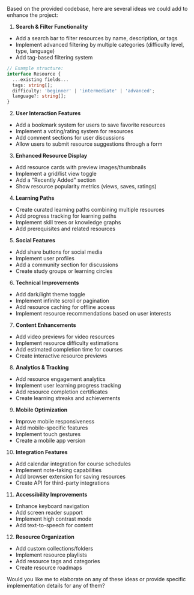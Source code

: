 Based on the provided codebase, here are several ideas we could add to enhance the project:

1. **Search & Filter Functionality**

- Add a search bar to filter resources by name, description, or tags
- Implement advanced filtering by multiple categories (difficulty level, type, language)
- Add tag-based filtering system

```typescript
// Example structure:
interface Resource {
  ...existing fields...
  tags: string[];
  difficulty: 'beginner' | 'intermediate' | 'advanced';
  language?: string[];
}
```

2. **User Interaction Features**

- Add a bookmark system for users to save favorite resources
- Implement a voting/rating system for resources
- Add comment sections for user discussions
- Allow users to submit resource suggestions through a form

3. **Enhanced Resource Display**

- Add resource cards with preview images/thumbnails
- Implement a grid/list view toggle
- Add a "Recently Added" section
- Show resource popularity metrics (views, saves, ratings)

4. **Learning Paths**

- Create curated learning paths combining multiple resources
- Add progress tracking for learning paths
- Implement skill trees or knowledge graphs
- Add prerequisites and related resources

5. **Social Features**

- Add share buttons for social media
- Implement user profiles
- Add a community section for discussions
- Create study groups or learning circles

6. **Technical Improvements**

- Add dark/light theme toggle
- Implement infinite scroll or pagination
- Add resource caching for offline access
- Implement resource recommendations based on user interests

7. **Content Enhancements**

- Add video previews for video resources
- Implement resource difficulty estimations
- Add estimated completion time for courses
- Create interactive resource previews

8. **Analytics & Tracking**

- Add resource engagement analytics
- Implement user learning progress tracking
- Add resource completion certificates
- Create learning streaks and achievements

9. **Mobile Optimization**

- Improve mobile responsiveness
- Add mobile-specific features
- Implement touch gestures
- Create a mobile app version

10. **Integration Features**

- Add calendar integration for course schedules
- Implement note-taking capabilities
- Add browser extension for saving resources
- Create API for third-party integrations

11. **Accessibility Improvements**

- Enhance keyboard navigation
- Add screen reader support
- Implement high contrast mode
- Add text-to-speech for content

12. **Resource Organization**

- Add custom collections/folders
- Implement resource playlists
- Add resource tags and categories
- Create resource roadmaps

Would you like me to elaborate on any of these ideas or provide specific implementation details for any of them?
